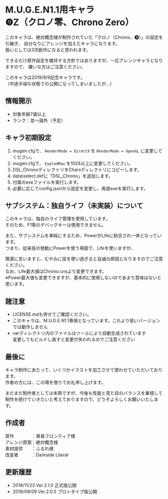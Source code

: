 ﻿# M.U.G.E.N1.1用キャラ<br>❾Z（クロノ零、Chrono Zero）

このキャラは、絶対概念様が制作されていた「クロノ（Chrono、❾）」の設定を引継ぎ、
自分なりにアレンジを加えたキャラになります。  
扱いとしては3次創作になると思われます。

できるだけ原作設定を維持する方針ではありますが、一応アレンジキャラとなりますので、
嫌いな方はご注意ください。

このキャラは2019/9/9記念キャラです。  
（中途半端な状態での公開になってしまいましたが…）


## 情報開示
- 対象年齢7歳以上  
- ランク：並～論外（予定）


## キャラ初期設定
1. mugen.cfgで、 `RenderMode = DirectX` を `RenderMode = OpenGL` に変更してください。
2. mugen.cfgで、 `ExplodMax` を1024以上に変更してください。
3. DSL_ChronoディレクトリをCharsディレクトリにコピーします。
4. data\select.defに「DSL_Chrono」を追加します。
5. 付属のexeファイルを実行します。  
6. 必要に応じてconfig.jsonから設定を変更し、再度exeを実行します。


## サブシステム：独自ライフ（未実装）について
このキャラは、独自のライフ管理を使用しています。  
そのため、F1等のデバッグキーは使用できません。

また、サブシステムを単純にするため、PowerがLifeに統合され一体となっています。  
つまり、従来技の発動にPowerを使う場面で、Lifeを使いますが、

簡潔に言いますと、むやみに技を使い過ぎると自滅の原因となりますのでご注意ください。  
なお、Life最大値はChrono.cnsより変更できます。  
※Power最大値も変更できますが、基本的に使用しないのであまり意味はないと思います。


## 諸注意
- LICENSE.mdも併せてご確認ください。
- このキャラは、M.U.G.E.N1.1専用となっています。これより低いバージョンでは動作しません
- varディレクトリ内のファイルはツールにより自動生成されています  
変更してもビルドし直すと変更が失われるのでご注意ください


## 最後に
キャラ制作にあたって、いくつかイラストを加工させて使わせていただいております。  
作者の方には、この場を借りてお礼申し上げます。

まだまだ制作者としては未熟ですが、今後も性能と見た目のバランスを重視して  
制作を続けていきたいと考えておりますので、どうぞよろしくお願いいたします。


## 作成者
原作　　　　：黄昏フロンティア様  
アレンジ原案：絶対概念様  
素材提供　　：ふるれ様  
改変者　　　：Darkside Literal


## 更新履歴
- 2019/11/23 Ver.2.1.0 正式版公開
- 2019/09/09 Ver.2.0.5 プロトタイプ版公開